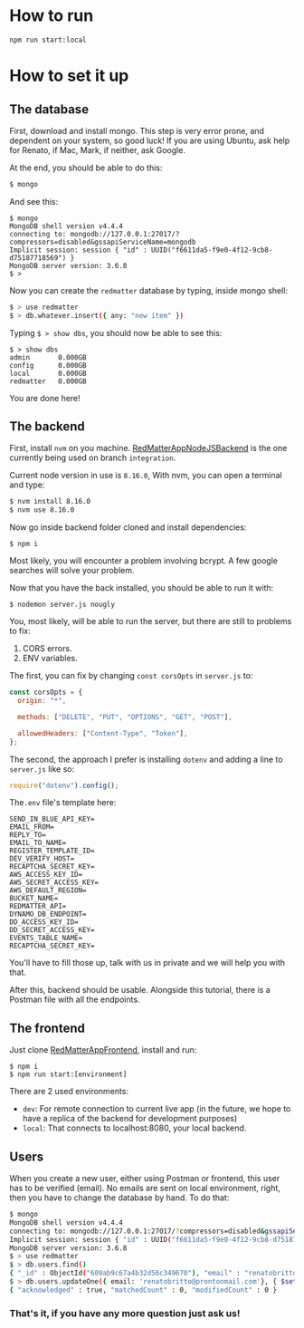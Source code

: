 # How to run

```
npm run start:local
```

# How to set it up

## The database

First, download and install mongo. This step is very error prone, and dependent on your system, so good luck! If you are using Ubuntu, ask help for Renato, if Mac, Mark, if neither, ask Google.

At the end, you should be able to do this:

```bash
$ mongo
```

And see this:

```
$ mongo
MongoDB shell version v4.4.4
connecting to: mongodb://127.0.0.1:27017/?compressors=disabled&gssapiServiceName=mongodb
Implicit session: session { "id" : UUID("f6611da5-f9e0-4f12-9cb8-d75187718569") }
MongoDB server version: 3.6.8
$ >
```

Now you can create the `redmatter` database by typing, inside mongo shell:

```bash
$ > use redmatter
$ > db.whatever.insert({ any: "new item" })
```

Typing `$ > show dbs`, you should now be able to see this:

```
$ > show dbs
admin       0.000GB
config      0.000GB
local       0.000GB
redmatter   0.000GB
```

You are done here!

## The backend

First, install `nvm` on you machine. [RedMatterAppNodeJSBackend](https://github.com/RedMatterApplication/RedMatterAppNodeJSBackend/) is the one currently being used on branch `integration`.

Current node version in use is `8.16.0`, With nvm, you can open a terminal and type:

```bash
$ nvm install 8.16.0
$ nvm use 8.16.0
```

Now go inside backend folder cloned and install dependencies:

```
$ npm i
```

Most likely, you will encounter a problem involving bcrypt. A few google searches will solve your problem.

Now that you have the back installed, you should be able to run it with:

```
$ nodemon server.js nougly
```

You, most likely, will be able to run the server, but there are still to problems to fix:

1. CORS errors.
2. ENV variables.

The first, you can fix by changing `const corsOpts` in `server.js` to:

```js
const corsOpts = {
  origin: "*",

  methods: ["DELETE", "PUT", "OPTIONS", "GET", "POST"],

  allowedHeaders: ["Content-Type", "Token"],
};
```

The second, the approach I prefer is installing `dotenv` and adding a line to `server.js` like so:

```js
require("dotenv").config();
```

The`.env` file's template here:

```
SEND_IN_BLUE_API_KEY=
EMAIL_FROM=
REPLY_TO=
EMAIL_TO_NAME=
REGISTER_TEMPLATE_ID=
DEV_VERIFY_HOST=
RECAPTCHA_SECRET_KEY=
AWS_ACCESS_KEY_ID=
AWS_SECRET_ACCESS_KEY=
AWS_DEFAULT_REGION=
BUCKET_NAME=
REDMATTER_API=
DYNAMO_DB_ENDPOINT=
DD_ACCESS_KEY_ID=
DD_SECRET_ACCESS_KEY=
EVENTS_TABLE_NAME=
RECAPTCHA_SECRET_KEY=
```

You'll have to fill those up, talk with us in private and we will help you with that.

After this, backend should be usable. Alongside this tutorial, there is a Postman file with all the endpoints.

## The frontend

Just clone [RedMatterAppFrontend](https://github.com/RedMatterApplication/RedMatterAppFrontend), install and run:

```
$ npm i
$ npm run start:[environment]
```

There are 2 used environments:

- `dev`: For remote connection to current live app (in the future, we hope to have a replica of the backend for development purposes)
- `local`: That connects to localhost:8080, your local backend.

## Users

When you create a new user, either using Postman or frontend, this user has to be verified (email). No emails are sent on local environment, right, then you have to change the database by hand. To do that:

```bash
$ mongo
MongoDB shell version v4.4.4
connecting to: mongodb://127.0.0.1:27017/?compressors=disabled&gssapiServiceName=mongodb
Implicit session: session { "id" : UUID("f6611da5-f9e0-4f12-9cb8-d75187718569") }
MongoDB server version: 3.6.8
$ > use redmatter
$ > db.users.find()
{ "_id" : ObjectId("609ab9c67a4b32d56c349670"), "email" : "renatobritto@protonmail.com", "location" : "AF", "password" : "$2a$10$wI.i5LKN0J.CUf5SzwmSP.ToY8BUkYevDxLcq8g7YrzqmIs93oE4S", "verifyString" : "fc642cbe3133113fe196020b1a2780f7", "totalFilesUploaded" : 0, "totalNumFilesPaidFor" : 2, "monthlyFileCounter" : 1, "subscribed" : false, "isOrganisationAdmin" : true, "isDemoUser" : false, "isAdmin" : false, "createdOn" : ISODate("2021-05-11T17:07:18.233Z"), "verified" : true, "__v" : 0, "organisationId" : ObjectId("609ab9c67a4b32d56c349671"), "currentMonthYearForCounter" : "5/2021" }
$ > db.users.updateOne({ email: 'renatobritto@prontonmail.com'}, { $set: { verified: true }})
{ "acknowledged" : true, "matchedCount" : 0, "modifiedCount" : 0 }
```

### That's it, if you have any more question just ask us!
